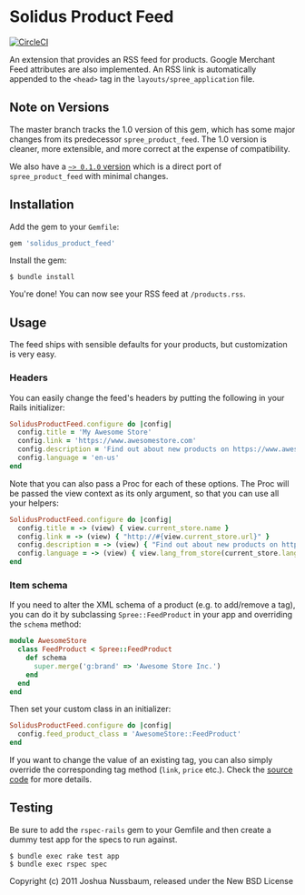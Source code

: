 # Solidus Product Feed

[![CircleCI](https://circleci.com/gh/solidusio-contrib/solidus_product_feed.svg?style=svg)](https://circleci.com/gh/solidusio-contrib/solidus_product_feed)

An extension that provides an RSS feed for products. Google Merchant Feed attributes are also
implemented. An RSS link is automatically appended to the `<head>` tag in the
`layouts/spree_application` file.

## Note on Versions

The master branch tracks the 1.0 version of this gem, which has some major changes from its
predecessor `spree_product_feed`. The 1.0 version is cleaner, more extensible, and more correct at 
the expense of compatibility.

We also have a [`~> 0.1.0` version](https://github.com/solidusio-contrib/solidus_product_feed/tree/v0.1) 
which is a direct port of `spree_product_feed` with minimal changes.

## Installation

Add the gem to your `Gemfile`:

```ruby
gem 'solidus_product_feed'
````

Install the gem:

```console
$ bundle install
```

You're done! You can now see your RSS feed at `/products.rss`.

## Usage

The feed ships with sensible defaults for your products, but customization is very easy.

### Headers

You can easily change the feed's headers by putting the following in your Rails initializer:

```ruby
SolidusProductFeed.configure do |config|
  config.title = 'My Awesome Store'
  config.link = 'https://www.awesomestore.com'
  config.description = 'Find out about new products on https://www.awesomestore.com first!'
  config.language = 'en-us'
end
```

Note that you can also pass a Proc for each of these options. The Proc will be passed the view
context as its only argument, so that you can use all your helpers:

```ruby
SolidusProductFeed.configure do |config|
  config.title = -> (view) { view.current_store.name }
  config.link = -> (view) { "http://#{view.current_store.url}" }
  config.description = -> (view) { "Find out about new products on http://#{view.current_store.url} first!" }
  config.language = -> (view) { view.lang_from_store(current_store.language) }
end
```

### Item schema

If you need to alter the XML schema of a product (e.g. to add/remove a tag), you can do it by
subclassing `Spree::FeedProduct` in your app and overriding the `schema` method:

```ruby
module AwesomeStore
  class FeedProduct < Spree::FeedProduct
    def schema
      super.merge('g:brand' => 'Awesome Store Inc.')
    end
  end
end
```

Then set your custom class in an initializer:

```ruby
SolidusProductFeed.configure do |config|
  config.feed_product_class = 'AwesomeStore::FeedProduct'
end
```

If you want to change the value of an existing tag, you can also simply override the corresponding
tag method (`link`, `price` etc.). Check the [source code](https://github.com/solidusio-contrib/solidus_product_feed/blob/master/app/models/spree/feed_product.rb)
for more details. 

## Testing

Be sure to add the `rspec-rails` gem to your Gemfile and then create a dummy test app for the specs 
to run against.

```console
$ bundle exec rake test app
$ bundle exec rspec spec
```

Copyright (c) 2011 Joshua Nussbaum, released under the New BSD License
